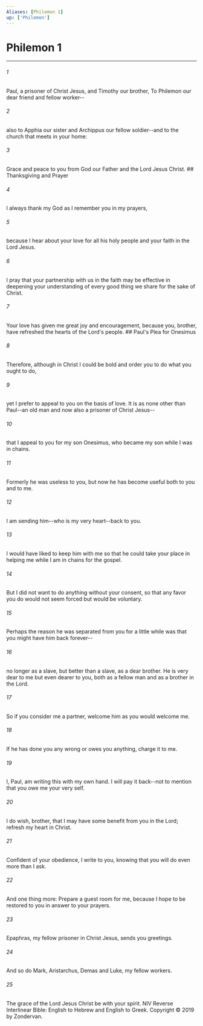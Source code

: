 ```yaml
---
Aliases: [Philemon 1]
up: ['Philemon']
---
```

# Philemon 1

***


###### 1 
Paul, a prisoner of Christ Jesus, and Timothy our brother, To Philemon our dear friend and fellow worker-- 

###### 2 
also to Apphia our sister and Archippus our fellow soldier--and to the church that meets in your home: 

###### 3 
Grace and peace to you from God our Father and the Lord Jesus Christ. ## Thanksgiving and Prayer 

###### 4 
I always thank my God as I remember you in my prayers, 

###### 5 
because I hear about your love for all his holy people and your faith in the Lord Jesus. 

###### 6 
I pray that your partnership with us in the faith may be effective in deepening your understanding of every good thing we share for the sake of Christ. 

###### 7 
Your love has given me great joy and encouragement, because you, brother, have refreshed the hearts of the Lord's people. ## Paul's Plea for Onesimus 

###### 8 
Therefore, although in Christ I could be bold and order you to do what you ought to do, 

###### 9 
yet I prefer to appeal to you on the basis of love. It is as none other than Paul--an old man and now also a prisoner of Christ Jesus-- 

###### 10 
that I appeal to you for my son Onesimus, who became my son while I was in chains. 

###### 11 
Formerly he was useless to you, but now he has become useful both to you and to me. 

###### 12 
I am sending him--who is my very heart--back to you. 

###### 13 
I would have liked to keep him with me so that he could take your place in helping me while I am in chains for the gospel. 

###### 14 
But I did not want to do anything without your consent, so that any favor you do would not seem forced but would be voluntary. 

###### 15 
Perhaps the reason he was separated from you for a little while was that you might have him back forever-- 

###### 16 
no longer as a slave, but better than a slave, as a dear brother. He is very dear to me but even dearer to you, both as a fellow man and as a brother in the Lord. 

###### 17 
So if you consider me a partner, welcome him as you would welcome me. 

###### 18 
If he has done you any wrong or owes you anything, charge it to me. 

###### 19 
I, Paul, am writing this with my own hand. I will pay it back--not to mention that you owe me your very self. 

###### 20 
I do wish, brother, that I may have some benefit from you in the Lord; refresh my heart in Christ. 

###### 21 
Confident of your obedience, I write to you, knowing that you will do even more than I ask. 

###### 22 
And one thing more: Prepare a guest room for me, because I hope to be restored to you in answer to your prayers. 

###### 23 
Epaphras, my fellow prisoner in Christ Jesus, sends you greetings. 

###### 24 
And so do Mark, Aristarchus, Demas and Luke, my fellow workers. 

###### 25 
The grace of the Lord Jesus Christ be with your spirit. NIV Reverse Interlinear Bible: English to Hebrew and English to Greek. Copyright © 2019 by Zondervan.
